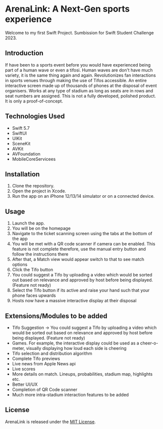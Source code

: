 # ArenaLink: A Next-Gen sports experience
Welcome to my first Swift Project. Sumbission for Swift Student Challenge 2023.

## Introduction

If have been to a sports event before you would have experienced being part of a human wave or even a tifosi. Human waves are don't have much variety, it is the same thing again and again. 
Revolutionizes fan interactions in sports venues through making the use of Tifos accessible. An entire interactive screen made up of thousands of phones at the disposal of event organisers.
Works at any type of stadium as long as seats are in rows and seat numbers are assigned. This is not a fully developed, polished product. It is only a proof-of-concept.


## Technologies Used
- Swift 5.7
- SwiftUI
- UIKit
- SceneKit
- AVKit
- AVFoundation
- MobileCoreServicees

## Installation
1. Clone the repository.
2. Open the project in Xcode.
3. Run the app on an iPhone 12/13/14 simulator or on a connected device.

## Usage
1. Launch the app.
2. You will be on the homepage
3. Navigate to the ticket scanning screen using the tabs at the bottom of the app
4. You will be met with a QR code scanner if camera can be enabled. This feature is not complete therefore, use the manual entry button and follow the instructions there
5. After that, a Match view would appear switch to that to see match options
6. Click the Tifo button
7. You could suggest a Tifo by uploading a video which would be sorted out based on relevance and approved by host before being displayed. (Feature not ready)
8. Select the Tifo button if its active and raise your hand such that your phone faces upwards
9. Hosts now have a massive interactive display at their disposal

## Extensions/Modules to be added
- Tifo Suggestion -> You could suggest a Tifo by uploading a video which would be sorted out based on relevance and approved by host before being displayed. (Feature not ready)
- Games. For example, the interactive display could be used as a cheer-o-meter, visually displaying how loud each side is cheering
- Tifo selection and distribution algorithm
- Complete Tifo previews
- Live news from Apple News api
- Live scores
- More details on match. Lineups, probabilities, stadium map, highlights etc.
- Better UI/UX
- Completion of QR Code scanner
- Much more intra-stadium interaction features to be added

## License
ArenaLink is released under the [MIT License](https://opensource.org/licenses/MIT).

